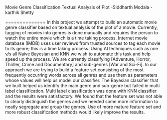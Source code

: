 Movie Genre Classification Textual Analysis of Plot
-Siddharth Modala
-karthik Shetty

==============
In this project we attempt to build an automatic movie genre classifier based on textual analysis of the plot of a movie. Currently, tagging of movies into genres is done manually and requires the person to watch the entire movie which is a time taking process. Internet movie database (IMDB) uses user reviews from trusted sources to tag each movie to its genre; this is a time taking process. Using AI techniques such as one v/s all Naive Bayesian and KNN we wish to automate this task and help speed up the process.  We are currently classifying [Adventure, Horror, Thriller, Crime and Documentary] and sub-genres [War and Sci-Fi]. In our approach we are trying to build a feature set consisting of the most frequently occurring words across all genres and use them as parameters whose values will help us model our classifier.  The Bayesian classifier that we built helped us identify the main genre and sub-genre but failed in multi label classification. Multi label classification was done with KNN classifier and  the results were satisfactory. We found that the feature set was not able to clearly distinguish the genres and we needed some more information to neatly segregate and group the genres. Use of more mature feature set and more robust classification methods would likely improve the results. 
